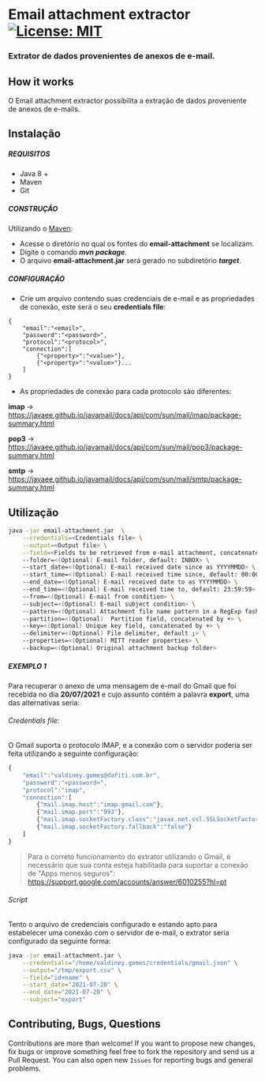 # Email attachment extractor [![License: MIT](https://img.shields.io/badge/License-MIT-yellow.svg)](https://opensource.org/licenses/MIT)
### Extrator de dados provenientes de anexos de e-mail.

## How it works

O Email attachment extractor possibilita a extração de dados proveniente de anexos de e-mails.

## Instalação

##### REQUISITOS

- Java 8 +
- Maven
- Git

##### CONSTRUÇÃO

Utilizando o [Maven](https://maven.apache.org/):

- Acesse o diretório no qual os fontes do **email-attachment** se localizam.
- Digite o comando _**mvn package**_.
- O arquivo **email-attachment.jar** será gerado no subdiretório **_target_**.

##### CONFIGURAÇÃO

* Crie um arquivo contendo suas credenciais de e-mail e as propriedades de conexão, este será o seu **credentials file**:

```
{
	"email":"<email>",
	"password":"<password>",
	"protocol":"<protocol>",
	"connection":[
		{"<property>":"<value>"},
		{"<property>":"<value>"}...
	]
}
```

* As propriedades de conexão para cada protocolo são diferentes:

**imap** -> https://javaee.github.io/javamail/docs/api/com/sun/mail/imap/package-summary.html

**pop3** -> https://javaee.github.io/javamail/docs/api/com/sun/mail/pop3/package-summary.html

**smtp** -> https://javaee.github.io/javamail/docs/api/com/sun/mail/smtp/package-summary.html

## Utilização

```bash
java -jar email-attachment.jar  \
	--credentials=<Credentials file> \
	--output=<Output file> \
	--field=<Fields to be retrieved from e-mail attachment, concatenated by +> \	
	--folder=<(Optional) E-mail folder, default: INBOX> \	
	--start_date=<(Optional) E-mail received date since as YYYYMMDD> \	
	--start_time=<(Optional) E-mail received time since, default: 00:00:00> \	
	--end_date=<(Optional) E-mail received date to as YYYYMMDD> \	
	--end_time=<(Optional) E-mail received time to, default: 23:59:59> \	
	--from=<(Optional) E-mail from condition> \		
	--subject=<(Optional) E-mail subject condition> \		
	--pattern=<(Optional) Attachment file name pattern in a RegExp fashion, default: .csv|.xls|.xlsx|.avro|.gz|.zip> \	
	--partition=<(Optional)  Partition field, concatenated by +> \	
	--key=<(Optional) Unique key field, concatenated by +> \	
	--delimiter=<(Optional) File delimiter, default ;> \		
	--properties=<(Optional) MITT reader properties> \	
	--backup=<(Optional) Original attachment backup folder> 
```

##### EXEMPLO 1

Para recuperar o anexo de uma mensagem de e-mail do Gmail que foi recebida no dia **20/07/2021** e cujo assunto contém a palavra **export**, uma das alternativas seria: 

###### Credentials file:

O Gmail suporta o protocolo IMAP, e a conexão com o servidor poderia ser feita utilizando a seguinte configuração:

```javascript
{
	"email":"valdiney.gomes@dafiti.com.br",
	"password":"<password>",
	"protocol":"imap",
	"connection":[
		{"mail.imap.host":"imap.gmail.com"},
		{"mail.imap.port":"993"},
		{"mail.imap.socketFactory.class":"javax.net.ssl.SSLSocketFactory"},
		{"mail.imap.socketFactory.fallback":"false"}
	]
}
```

>Para o correto funcionamento do extrator utilizando o Gmail, é necessário que sua conta esteja habilitada para suportar a conexão de "Apps menos seguros": https://support.google.com/accounts/answer/6010255?hl=pt

###### Script

Tento o arquivo de credenciais configurado e estando apto para estabelecer uma conexão com o servidor de e-mail, o extrator seria configurado da seguinte forma:

```bash
java -jar email-attachment.jar \
	--credentials="/home/valdiney.gomes/credentials/gmail.json" \
	--output="/tmp/export.csv" \
	--field="id+name" \
	--start_date="2021-07-20" \
	--end_date="2021-07-20" \
	--subject="export"
```

## Contributing, Bugs, Questions
Contributions are more than welcome! If you want to propose new changes, fix bugs or improve something feel free to fork the repository and send us a Pull Request. You can also open new `Issues` for reporting bugs and general problems.
